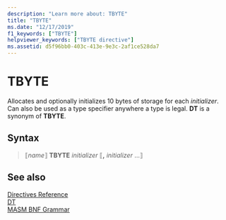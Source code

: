 ```yaml
---
description: "Learn more about: TBYTE"
title: "TBYTE"
ms.date: "12/17/2019"
f1_keywords: ["TBYTE"]
helpviewer_keywords: ["TBYTE directive"]
ms.assetid: d5f96bb0-403c-413e-9e3c-2af1ce528da7
---
```

# TBYTE

Allocates and optionally initializes 10 bytes of storage for each *initializer*. Can also be used as a type specifier anywhere a type is legal. **DT** is a synonym of **TBYTE**.

## Syntax

> ⟦*name*⟧ **TBYTE** *initializer* ⟦__,__ *initializer* ...⟧

## See also

[Directives Reference](directives-reference.md)\
[DT](dt.md)\
[MASM BNF Grammar](masm-bnf-grammar.md)
